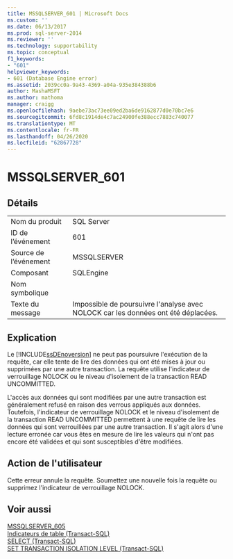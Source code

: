 ```yaml
---
title: MSSQLSERVER_601 | Microsoft Docs
ms.custom: ''
ms.date: 06/13/2017
ms.prod: sql-server-2014
ms.reviewer: ''
ms.technology: supportability
ms.topic: conceptual
f1_keywords:
- "601"
helpviewer_keywords:
- 601 (Database Engine error)
ms.assetid: 2039cc0a-9a43-4369-a04a-935e384388b6
author: MashaMSFT
ms.author: mathoma
manager: craigg
ms.openlocfilehash: 9aebe73ac73ee09ed2ba6de9162877d0e70bc7e6
ms.sourcegitcommit: 6fd8c1914de4c7ac24900fe388ecc7883c740077
ms.translationtype: MT
ms.contentlocale: fr-FR
ms.lasthandoff: 04/26/2020
ms.locfileid: "62867728"
---
```

# <a name="mssqlserver_601"></a>MSSQLSERVER_601
    
## <a name="details"></a>Détails  
  
|||  
|-|-|  
|Nom du produit|SQL Server|  
|ID de l’événement|601|  
|Source de l’événement|MSSQLSERVER|  
|Composant|SQLEngine|  
|Nom symbolique||  
|Texte du message|Impossible de poursuivre l'analyse avec NOLOCK car les données ont été déplacées.|  
  
## <a name="explanation"></a>Explication  
 Le [!INCLUDE[ssDEnoversion](../../includes/ssdenoversion-md.md)] ne peut pas poursuivre l'exécution de la requête, car elle tente de lire des données qui ont été mises à jour ou supprimées par une autre transaction. La requête utilise l'indicateur de verrouillage NOLOCK ou le niveau d'isolement de la transaction READ UNCOMMITTED.  
  
 L'accès aux données qui sont modifiées par une autre transaction est généralement refusé en raison des verrous appliqués aux données. Toutefois, l'indicateur de verrouillage NOLOCK et le niveau d'isolement de la transaction READ UNCOMMITTED permettent à une requête de lire les données qui sont verrouillées par une autre transaction. Il s'agit alors d'une lecture erronée car vous êtes en mesure de lire les valeurs qui n'ont pas encore été validées et qui sont susceptibles d'être modifiées.  
  
## <a name="user-action"></a>Action de l'utilisateur  
 Cette erreur annule la requête. Soumettez une nouvelle fois la requête ou supprimez l'indicateur de verrouillage NOLOCK.  
  
## <a name="see-also"></a>Voir aussi  
 [MSSQLSERVER_605](mssqlserver-605-database-engine-error.md)   
 [Indicateurs de table &#40;Transact-SQL&#41;](/sql/t-sql/queries/hints-transact-sql-table)   
 [SELECT &#40;Transact-SQL&#41;](/sql/t-sql/queries/select-transact-sql)   
 [SET TRANSACTION ISOLATION LEVEL &#40;Transact-SQL&#41;](/sql/t-sql/statements/set-transaction-isolation-level-transact-sql)  
  
  
